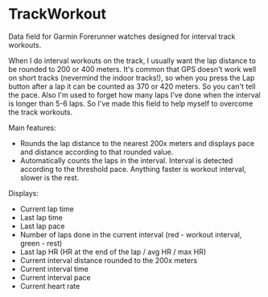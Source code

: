 # TrackWorkout

Data field for Garmin Forerunner watches designed for interval track workouts.

When I do interval workouts on the track, I usually want the lap distance to be rounded to 200 or 400 meters. It's common that GPS doesn't work well on short tracks (nevermind the indoor tracks!),
so when you press the Lap button after a lap it can be counted as 370 or 420 meters. So you can't tell the pace. Also I'm used to forget how many laps I've done when the interval is longer than 5-6 laps.
So I've made this field to help myself to overcome the track workouts.

Main features:
- Rounds the lap distance to the nearest 200x meters and displays pace and distance according to that rounded value.
- Automatically counts the laps in the interval. Interval is detected according to the threshold pace. Anything faster is workout interval, slower is the rest.

Displays:
- Current lap time
- Last lap time
- Last lap pace
- Number of laps done in the current interval (red - workout interval, green - rest)
- Last lap HR (HR at the end of the lap / avg HR / max HR)
- Current interval distance rounded to the 200x meters
- Current interval time
- Current interval pace
- Current heart rate
